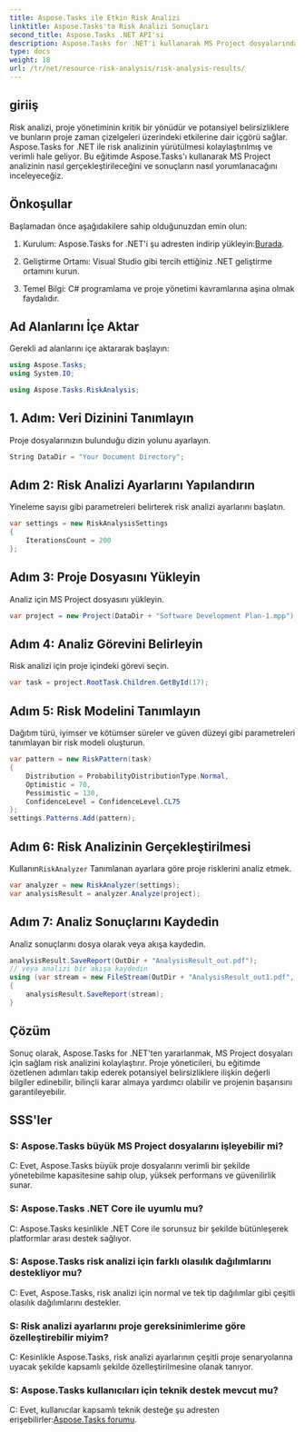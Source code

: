 ```yaml
---
title: Aspose.Tasks ile Etkin Risk Analizi
linktitle: Aspose.Tasks'ta Risk Analizi Sonuçları
second_title: Aspose.Tasks .NET API'si
description: Aspose.Tasks for .NET'i kullanarak MS Project dosyalarında risk analizini nasıl gerçekleştireceğinizi öğrenin. Proje yönetimini kolaylaştırın ve belirsizlikleri verimli bir şekilde azaltın.
type: docs
weight: 18
url: /tr/net/resource-risk-analysis/risk-analysis-results/
---
```

## giriiş
Risk analizi, proje yönetiminin kritik bir yönüdür ve potansiyel belirsizliklere ve bunların proje zaman çizelgeleri üzerindeki etkilerine dair içgörü sağlar. Aspose.Tasks for .NET ile risk analizinin yürütülmesi kolaylaştırılmış ve verimli hale geliyor. Bu eğitimde Aspose.Tasks'ı kullanarak MS Project analizinin nasıl gerçekleştirileceğini ve sonuçların nasıl yorumlanacağını inceleyeceğiz.
## Önkoşullar
Başlamadan önce aşağıdakilere sahip olduğunuzdan emin olun:
1.  Kurulum: Aspose.Tasks for .NET'i şu adresten indirip yükleyin:[Burada](https://releases.aspose.com/tasks/net/).
   
2. Geliştirme Ortamı: Visual Studio gibi tercih ettiğiniz .NET geliştirme ortamını kurun.
3. Temel Bilgi: C# programlama ve proje yönetimi kavramlarına aşina olmak faydalıdır.

## Ad Alanlarını İçe Aktar
Gerekli ad alanlarını içe aktararak başlayın:
```csharp
using Aspose.Tasks;
using System.IO;

using Aspose.Tasks.RiskAnalysis;
```
## 1. Adım: Veri Dizinini Tanımlayın
Proje dosyalarınızın bulunduğu dizin yolunu ayarlayın.
```csharp
String DataDir = "Your Document Directory";
```
## Adım 2: Risk Analizi Ayarlarını Yapılandırın
Yineleme sayısı gibi parametreleri belirterek risk analizi ayarlarını başlatın.
```csharp
var settings = new RiskAnalysisSettings
{
    IterationsCount = 200
};
```
## Adım 3: Proje Dosyasını Yükleyin
Analiz için MS Project dosyasını yükleyin.
```csharp
var project = new Project(DataDir + "Software Development Plan-1.mpp");
```
## Adım 4: Analiz Görevini Belirleyin
Risk analizi için proje içindeki görevi seçin.
```csharp
var task = project.RootTask.Children.GetById(17);
```
## Adım 5: Risk Modelini Tanımlayın
Dağıtım türü, iyimser ve kötümser süreler ve güven düzeyi gibi parametreleri tanımlayan bir risk modeli oluşturun.
```csharp
var pattern = new RiskPattern(task)
{
    Distribution = ProbabilityDistributionType.Normal,
    Optimistic = 70,
    Pessimistic = 130,
    ConfidenceLevel = ConfidenceLevel.CL75
};
settings.Patterns.Add(pattern);
```
## Adım 6: Risk Analizinin Gerçekleştirilmesi
 Kullanın`RiskAnalyzer` Tanımlanan ayarlara göre proje risklerini analiz etmek.
```csharp
var analyzer = new RiskAnalyzer(settings);
var analysisResult = analyzer.Analyze(project);
```
## Adım 7: Analiz Sonuçlarını Kaydedin
Analiz sonuçlarını dosya olarak veya akışa kaydedin.
```csharp
analysisResult.SaveReport(OutDir + "AnalysisResult_out.pdf");
// veya analizi bir akışa kaydedin
using (var stream = new FileStream(OutDir + "AnalysisResult_out1.pdf", FileMode.Create))
{
    analysisResult.SaveReport(stream);
}
```

## Çözüm
Sonuç olarak, Aspose.Tasks for .NET'ten yararlanmak, MS Project dosyaları için sağlam risk analizini kolaylaştırır. Proje yöneticileri, bu eğitimde özetlenen adımları takip ederek potansiyel belirsizliklere ilişkin değerli bilgiler edinebilir, bilinçli karar almaya yardımcı olabilir ve projenin başarısını garantileyebilir.
## SSS'ler
### S: Aspose.Tasks büyük MS Project dosyalarını işleyebilir mi?
C: Evet, Aspose.Tasks büyük proje dosyalarını verimli bir şekilde yönetebilme kapasitesine sahip olup, yüksek performans ve güvenilirlik sunar.
### S: Aspose.Tasks .NET Core ile uyumlu mu?
C: Aspose.Tasks kesinlikle .NET Core ile sorunsuz bir şekilde bütünleşerek platformlar arası destek sağlıyor.
### S: Aspose.Tasks risk analizi için farklı olasılık dağılımlarını destekliyor mu?
C: Evet, Aspose.Tasks, risk analizi için normal ve tek tip dağılımlar gibi çeşitli olasılık dağılımlarını destekler.
### S: Risk analizi ayarlarını proje gereksinimlerime göre özelleştirebilir miyim?
C: Kesinlikle Aspose.Tasks, risk analizi ayarlarının çeşitli proje senaryolarına uyacak şekilde kapsamlı şekilde özelleştirilmesine olanak tanıyor.
### S: Aspose.Tasks kullanıcıları için teknik destek mevcut mu?
 C: Evet, kullanıcılar kapsamlı teknik desteğe şu adresten erişebilirler:[Aspose.Tasks forumu](https://forum.aspose.com/c/tasks/15).